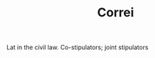 ---
title: Correi
letter: C
permalink: "/definitions/bld-correi.html"
body: Lat in the civil law. Co-stipulators; joint stipulators
published_at: '2018-07-07'
source: Black's Law Dictionary 2nd Ed (1910)
layout: post
---